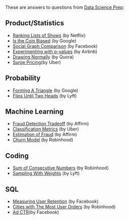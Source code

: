 These are answers to questions from [Data Science Prep](https://datascienceprep.com/dashboard):

## Product/Statistics

* [Ranking Lists of Shows](https://github.com/khanhnamle1994/cracking-the-data-science-interview/blob/master/Question-Bank/Data-Science-Prep/Ranking-Lists-Of-Shows.md) (by Netflix)
* [Is the Coin Biased](https://github.com/khanhnamle1994/cracking-the-data-science-interview/blob/master/Question-Bank/Data-Science-Prep/Is-The-Coin-Biased.md) (by Google)
* [Social Graph Comparison](https://github.com/khanhnamle1994/cracking-the-data-science-interview/blob/master/Question-Bank/Data-Science-Prep/Social-Graph-Comparison.md) (by Facebook)
* [Experimenting with p-values](https://github.com/khanhnamle1994/cracking-the-data-science-interview/blob/master/Question-Bank/Data-Science-Prep/Experimenting-With-p-Values.md) (by Airbnb)
* [Drawing Normally](https://github.com/khanhnamle1994/cracking-the-data-science-interview/blob/master/Question-Bank/Data-Science-Prep/Drawing-Normally.md) (by Quora)
* [Surge Pricing](https://github.com/khanhnamle1994/cracking-the-data-science-interview/blob/master/Question-Bank/Data-Science-Prep/Surge-Pricing.md)(by Uber)

## Probability
* [Forming A Triangle](https://github.com/khanhnamle1994/cracking-the-data-science-interview/blob/master/Question-Bank/Data-Science-Prep/Forming-a-Triangle.md) (by Google)
* [Flips Until Two Heads](https://github.com/khanhnamle1994/cracking-the-data-science-interview/blob/master/Question-Bank/Data-Science-Prep/Flips-Until-Two-Heads.md) (by Lyft)

## Machine Learning

* [Fraud Detection Tradeoff](https://github.com/khanhnamle1994/cracking-the-data-science-interview/blob/master/Question-Bank/Data-Science-Prep/Fraud-Detection-Tradeoffs.md) (by Affirm)
* [Classification Metrics](https://github.com/khanhnamle1994/cracking-the-data-science-interview/blob/master/Question-Bank/Data-Science-Prep/Classification-Metrics.md) (by Uber)
* [Estimation of Fraud](https://github.com/khanhnamle1994/cracking-the-data-science-interview/blob/master/Question-Bank/Data-Science-Prep/Estimation-of-Fraud.md) (by Affirm)
* [Churn Model](https://github.com/khanhnamle1994/cracking-the-data-science-interview/blob/master/Question-Bank/Data-Science-Prep/Churn-Model.md) (by Robinhood)

## Coding

* [Sum of Consecutive Numbers](https://github.com/khanhnamle1994/cracking-the-data-science-interview/blob/master/Question-Bank/Data-Science-Prep/Sum-of-Consecutive-Numbers.md) (by Robinhood)
* [Sampling With Weights](https://github.com/khanhnamle1994/cracking-the-data-science-interview/blob/master/Question-Bank/Data-Science-Prep/Sampling-with-Weights.md) (by Lyft)

## SQL

* [Measuring User Retention](https://github.com/khanhnamle1994/cracking-the-data-science-interview/blob/master/Question-Bank/Data-Science-Prep/Measuring-User-Retention.md) (by Facebook)
* [Cities with The Most User Orders](https://github.com/khanhnamle1994/cracking-the-data-science-interview/blob/master/Question-Bank/Data-Science-Prep/Cities-with-Most-User-Orders.md) (by Robinhood)
* [Ad CTR](https://github.com/khanhnamle1994/cracking-the-data-science-interview/blob/master/Question-Bank/Data-Science-Prep/Ad-CTR.md)(by Facebook)
